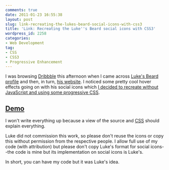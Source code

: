 ```yaml
---
comments: true
date: 2011-01-23 16:55:38
layout: post
slug: link-recreating-the-lukes-beard-social-icons-with-css3
title: 'Link: Recreating the Luke''s Beard social icons with CSS3'
wordpress_id: 2258
categories:
- Web Development
tag:
- CSS
- CSS3
- Progressive Enhancement
---
```


I was browsing [Dribbble](http://dribbble.com/csswizardry) this afternoon when I came across [Luke's Beard profile](http://dribbble.com/lukesbeard/) and then, in turn, [his website](http://www.lukesbeard.com/). I noticed some pretty cool hover effects going on with his social icons which [I decided to recreate without JavaScript and using some progressive CSS](/demos/lukes-beard-social-icons/).



## [Demo](/demos/lukes-beard-social-icons/)



I won't write everything up because a view of the source and [CSS](/demos/lukes-beard-social-icons/css/style.css) should explain everything.

Luke did not commission this work, so please don't reuse the icons or copy this without permission from the respective people. I allow full use of my code (with attribution) but please don't copy Luke's format for social icons--the code is mine but its implementation on social icons is Luke's.



In short, you can have my code but it was Luke's idea.

